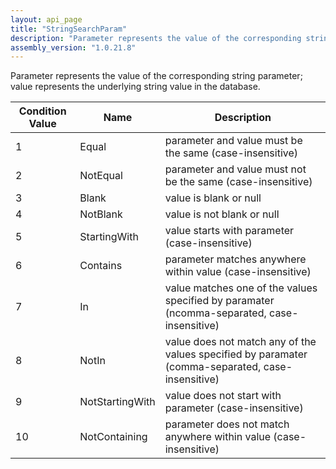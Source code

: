 ```yaml
---
layout: api_page
title: "StringSearchParam"
description: "Parameter represents the value of the corresponding string parameter; value represents the underlying string value in the database"
assembly_version: "1.0.21.8"
---
```



Parameter represents the value of the corresponding string parameter; value represents the underlying string value in the database.

| Condition Value | Name | Description |
| --------------- | ---- | ----------- |
| 1 | Equal | parameter and value must be the same (case-insensitive)
| 2 | NotEqual | parameter and value must not be the same (case-insensitive)
| 3 | Blank | value is blank or null
| 4 | NotBlank | value is not blank or null
| 5 | StartingWith | value starts with parameter (case-insensitive)
| 6 | Contains | parameter matches anywhere within value (case-insensitive)
| 7 | In | value matches one of the values specified by paramater (ncomma-separated, case-insensitive)
| 8 | NotIn | value does not match any of the values specified by paramater (comma-separated, case-insensitive)
| 9 | NotStartingWith | value does not start with parameter (case-insensitive)
| 10 | NotContaining | parameter does not match anywhere within value (case-insensitive)
